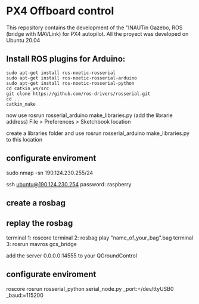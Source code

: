 # PX4 Offboard control
This repository contains the development of the "INAUTin Gazebo, ROS (bridge with MAVLink) for PX4 autopilot. All the proyect was developed on Ubuntu 20.04

## Install ROS plugins for Arduino:
  
  ```
  sudo apt-get install ros-noetic-rosserial
  sudo apt-get install ros-noetic-rosserial-arduino
  sudo apt-get install ros-noetic-rosserial-python
  cd catkin_ws/src
  git clone https://github.com/ros-drivers/rosserial.git
  cd ..
  catkin_make

  ```
  now use rosrun rosserial_arduino make_libraries.py (add the librarie address) 
  File > Preferences > Sketchbook location

  create a libraries folder and use rosrun rosserial_arduino make_libraries.py to this location

  ## configurate enviroment

  sudo nmap -sn 190.124.230.255/24

  ssh ubuntu@190.124.230.254
  password: raspberry

  ## create a rosbag


  ## replay the rosbag

  terminal 1:
  roscore
  terminal 2:
  rosbag play "name_of_your_bag".bag
  terminal 3:
  rosrun mavros gcs_bridge

  add the server 0.0.0.0:14555 to your QGroundControl

  ## configurate enviroment

  roscore
  rosrun rosserial_python serial_node.py _port:=/dev/ttyUSB0 _baud:=115200



